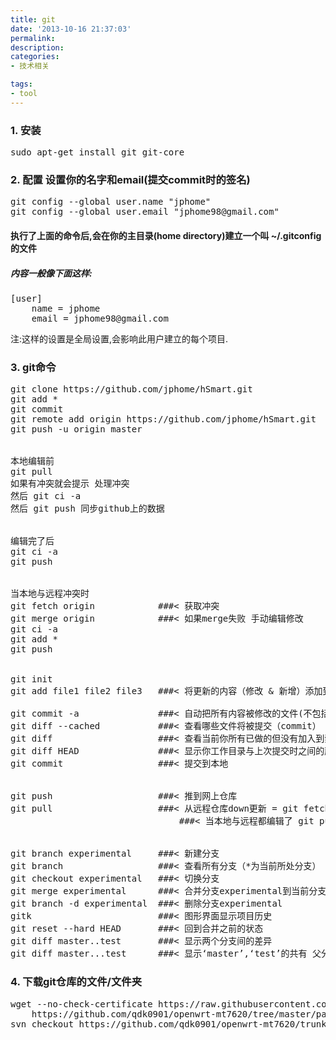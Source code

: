 ```yaml
---
title: git
date: '2013-10-16 21:37:03'
permalink: 
description: 
categories: 
- 技术相关

tags:
- tool
---
```



### 1. 安装
<pre>
sudo apt-get install git git-core
</pre>


### 2. 配置 设置你的名字和email(提交commit时的签名)
<pre>
git config --global user.name "jphome"
git config --global user.email "jphome98@gmail.com"
</pre>


#### 执行了上面的命令后,会在你的主目录(home directory)建立一个叫 ~/.gitconfig 的文件
##### 内容一般像下面这样:
<pre>
[user]
    name = jphome
    email = jphome98@gmail.com
</pre>

注:这样的设置是全局设置,会影响此用户建立的每个项目.

### 3. git命令
<pre>
git clone https://github.com/jphome/hSmart.git
git add *
git commit
git remote add origin https://github.com/jphome/hSmart.git
git push -u origin master


本地编辑前
git pull
如果有冲突就会提示 处理冲突
然后 git ci -a
然后 git push 同步github上的数据


编辑完了后
git ci -a
git push


当本地与远程冲突时
git fetch origin            ###< 获取冲突
git merge origin            ###< 如果merge失败 手动编辑修改
git ci -a
git add *
git push


git init
git add file1 file2 file3   ###< 将更新的内容（修改 & 新增）添加到索引中

git commit -a               ###< 自动把所有内容被修改的文件(不包括新创建的文件)都添加到索引中,并且同时把它们提交
git diff --cached           ###< 查看哪些文件将被提交（commit）
git diff                    ###< 查看当前你所有已做的但没有加入到索引里的修改
git diff HEAD               ###< 显示你工作目录与上次提交时之间的所有差别
git commit                  ###< 提交到本地


git push                    ###< 推到网上仓库
git pull                    ###< 从远程仓库down更新 = git fetch + git merge
                                ###< 当本地与远程都编辑了 git pull就会失败


git branch experimental     ###< 新建分支
git branch                  ###< 查看所有分支（*为当前所处分支）
git checkout experimental   ###< 切换分支
git merge experimental      ###< 合并分支experimental到当前分支
git branch -d experimental  ###< 删除分支experimental
gitk                        ###< 图形界面显示项目历史
git reset --hard HEAD       ###< 回到合并之前的状态
git diff master..test       ###< 显示两个分支间的差异
git diff master...test      ###< 显示‘master’,‘test’的共有 父分支和'test'分支之间的差异
</pre>


### 4. 下载git仓库的文件/文件夹
<pre>
wget --no-check-certificate https://raw.githubusercontent.com/jphome/WRT_package/master/helloworld/src/helloworld.c
    https://github.com/qdk0901/openwrt-mt7620/tree/master/package/rt2860v2
svn checkout https://github.com/qdk0901/openwrt-mt7620/trunk/package/rt2860v2
</pre>

